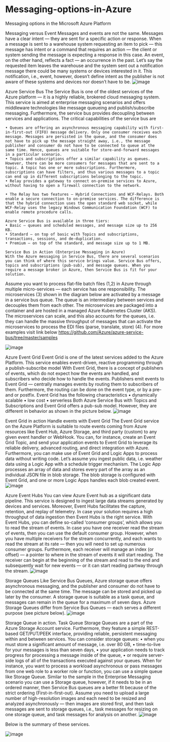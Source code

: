 # Messaging-options-in-Azure
Messaging options in the Microsoft Azure Platform

Messaging versus Event
Messages and events are not the same. Messages have a clear intent — they are sent for a specific action or response. When a message is sent to a warehouse system requesting an item to pick — this message has intent or a command that requires an action — the client or system sending the message is expecting a response in this case. An event, on the other hand, reflects a fact — an occurrence in the past. Let’s say the requested item leaves the warehouse and the system sent out a notification message there could be many systems or devices interested in it. This notification, i.e., event, however, doesn’t define intent as the publisher is not aware of these systems and devices nor doesn’t have to be.
![image](https://user-images.githubusercontent.com/58148717/103222943-cd5e7980-48ea-11eb-961c-9596f5510860.png)

Azure Service Bus
The Service Bus is one of the oldest services of the Azure platform — it is a highly reliable, brokered cloud messaging system. This service is aimed at enterprise messaging scenarios and offers middleware technologies like message queueing and publish/subscribe messaging. Furthermore, the service bus provides decoupling between services and applications. The critical capabilities of the service bus are

	• Queues are offering an asynchronous messaging capability with first-in-first-out (FIFO) message delivery. Only one consumer receives each message. Messages are persisted in the queue, and the consumer does not have to pick up the message straight away, i.e., the message publisher and consumer do not have to be connected to queue at the same time. Hence, queues are suitable for store-and-forward messages in a particular scenario.
	• Topics and subscriptions offer a similar capability as queues. However, there can be more consumers for messages that are sent to a topic. A topic has one or more subscriptions. Furthermore, subscriptions can have filters, and thus various messages to a topic can end up in different subscriptions belonging to the topic.
	• Relay provides a gateway to connect on-premise services to Azure, without having to open a firewall connection to the network. 
	
	• The Relay has two features — Hybrid Connections and WCF-Relays. Both enable a secure connection to on-premise services. The difference is that the hybrid connection uses the open standard web socket, while WCF-Relay uses the legacy Windows Communication Foundation (WCF) to enable remote procedure calls.

    Azure Service Bus is available in three tiers:
	• Basic — queues and scheduled messages, and message size up to 256 KB.
	• Standard — on top of basic with Topics and subscriptions, transactions, sessions, and de-duplication.
	• Premium — on top of the standard, and message size up to 1 MB.
	
	Service Bus in Action (Enterprise Messaging in Azure)
	With the Azure messaging in Service Bus, there are several scenarios you can think of where this service brings value. Service Bus offers, topics and subscriptions (pub-sub), and message queues. When you require a message broker in Azure, then Service Bus is fit for your solution.
	
Assume you want to process flat-file batch files (1,2) in Azure through multiple micro-services — each service has one responsibility. The microservices (3) shown in the diagram below are activated by a message in a service bus queue. The queue is an intermediary between services and decouples them from each other. The microservices are packaged into a container and are hosted in a managed Azure Kubernetes Cluster (AKS). The microservices can scale, and this also accounts for the queues, i.e. they can handle the massive throughput of messages that can activate the microservices to process the EDI files (parse, translate, store) (4).
	For more examples visit link below
	https://github.com/Azure/azure-service-bus/tree/master/samples

![image](https://user-images.githubusercontent.com/58148717/103223004-f121bf80-48ea-11eb-90b1-e37c19f11a6f.png)

Azure Event Grid
Event Grid is one of the latest services added to the Azure Platform. This service enables event-driven, reactive programming through a publish-subscribe model With Event Grid, there is a concept of publishers of events, which do not expect how the events are handled, and subscribers who decide how to handle the events. Publishers emit events to Event Grid — centrally manages events by routing them to subscribers of them. Furthermore, the routing can be done on the event type, or by a pre- and or postfix.
Event Grid has the following characteristics
	• dynamically scalable
	• low cost
	• serverless
Both Azure Service Bus with Topics and Subscriptions and Event Grid offers a pub-sub model. However, they are different in behavior as shown in the picture below.
![image](https://user-images.githubusercontent.com/58148717/103223066-11517e80-48eb-11eb-88b0-fc2f1a2219ca.png)

Event Grid in action
Handle events with Event Grid
The Event Grid service on the Azure Platform is suitable to route events coming from Azure resources like Event Hub, Azure Storage, and third party (custom) to any given event handler or WebHook. You can, for instance, create an Event Grid Topic, and send your application events to Event Grid to leverage its reliable delivery, advanced routing, and direct integration with Azure. Furthermore, you can make use of Event Grid and Logic Apps to process data without writing code.
Let’s assume you ingest public data, i.e. weather data using a Logic App with a schedule trigger mechanism. The Logic App processes an array of data and stores every part of the array as an individual JSON file in blob storage. The blob storage is configured with Event Grid, and one or more Logic Apps handles each blob created event.
![image](https://user-images.githubusercontent.com/58148717/103223105-29290280-48eb-11eb-9c95-afb421f9df2c.png)

Azure Event Hubs
You can view Azure Event hub as a significant data pipeline. This service is designed to ingest large data streams generated by devices and services. Moreover, Event Hubs facilitates the capture, retention, and replay of telemetry. In case your solution requires a high throughput of data ingestion then Event Hubs is the right service.
With Event Hubs, you can define so-called ‘consumer groups’, which allows you to read the stream of events. In case you have one receiver read the stream of events, then you can use the default consumer group. However, when you have multiple receivers for the stream concurrently, and each wants to read the stream at its rate — then you will need to set up numerous consumer groups. Furthermore, each receiver will manage an index (or offset) — a pointer to where in the stream of events it will start reading. The receiver can begin at the beginning of the stream and read to the end and subsequently wait for new events — or it can start reading partway through the stream.
![image](https://user-images.githubusercontent.com/58148717/103223160-3f36c300-48eb-11eb-9b7e-cf49832e39ee.png)

Storage Queues
Like Service Bus Queues, Azure storage queue offers asynchronous messaging, and the publisher and consumer do not have to be connected at the same time. The message can be stored and picked up later by the consumer. A storage queue is suitable as a task queue, and messages can remain in the queue for a maximum of seven days.
Azure Storage Queues differ from Service Bus Queues — each serves a different purpose (see picture below).
![image](https://user-images.githubusercontent.com/58148717/103223205-52499300-48eb-11eb-9a3b-b48cf349099f.png)

Storage Queue in action. 
Task Queue
Storage Queues are a part of the Azure Storage Account service. Furthermore, they feature a simple REST-based GET/PUT/PEEK interface, providing reliable, persistent messaging within and between services. You can consider storage queues:
	• when you must store a significant amount of message, i.e. over 80 GB,
	• time-to-live for your messages is less than seven days,
	• your application needs to track progress for processing a message inside of the queue,
	• or require server-side logs of all of the transactions executed against your queues.
When for instance, you want to process a workload asynchronous or pass messages from one web role to a worker role or function, you can use a simple queue like Storage Queue. Similar to the sample in the Enterprise Messaging scenario you can use a Storage queue, however, if it needs to be in an ordered manner, then Service Bus queues are a better fit because of the strict ordering (First-in-first-out).
Assume you need to upload a large number of high-resolution images and each need to be resized and analyzed asynchronously — then images are stored first, and then task messages are sent to storage queues, i.e., task messages for resizing on one storage queue, and task messages for analysis on another.
![image](https://user-images.githubusercontent.com/58148717/103223257-71e0bb80-48eb-11eb-9544-11250084193e.png)

Below is the summary of these services.

![image](https://user-images.githubusercontent.com/58148717/103223288-81f89b00-48eb-11eb-9e12-c5396e00d859.png)















